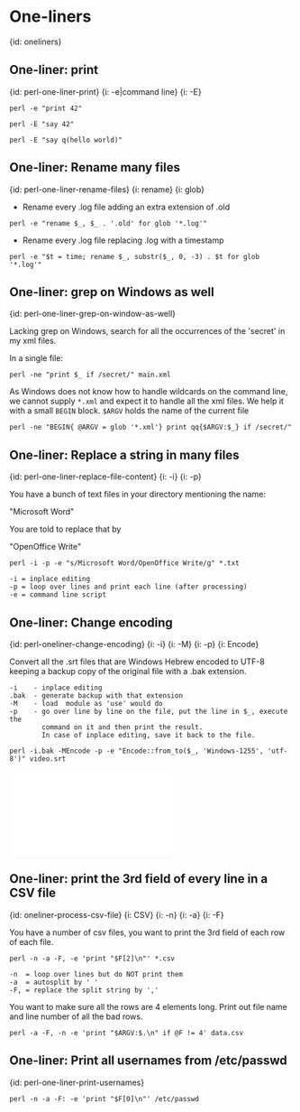 # One-liners
{id: oneliners}

## One-liner: print
{id: perl-one-liner-print}
{i: -e|command line}
{i: -E}

```
perl -e "print 42"

perl -E "say 42"

perl -E "say q(hello world)"
```


## One-liner: Rename many files
{id: perl-one-liner-rename-files}
{i: rename}
{i: glob}

* Rename every .log file adding an extra extension of .old

```
perl -e "rename $_, $_ . '.old' for glob '*.log'"
```

* Rename every .log file replacing .log with a timestamp

```
perl -e "$t = time; rename $_, substr($_, 0, -3) . $t for glob '*.log'"
```


## One-liner: grep on Windows as well
{id: perl-one-liner-grep-on-window-as-well}

Lacking grep on Windows, search for all the occurrences of the 'secret' in my xml files.

In a single file:


```
perl -ne "print $_ if /secret/" main.xml
```

As Windows does not know how to handle wildcards on the command line,
we cannot supply `*.xml` and expect it to handle all the xml files.
We help it with a small `BEGIN` block. `$ARGV` holds the name of the current file

```
perl -ne "BEGIN{ @ARGV = glob '*.xml'} print qq{$ARGV:$_} if /secret/"
```


## One-liner: Replace a string in many files
{id: perl-one-liner-replace-file-content}
{i: -i}
{i: -p}

You have a bunch of text files in your directory mentioning the name:

"Microsoft Word"

You are told to replace that by

"OpenOffice Write"

```
perl -i -p -e "s/Microsoft Word/OpenOffice Write/g" *.txt
```

```
-i = inplace editing
-p = loop over lines and print each line (after processing)
-e = command line script
```


## One-liner: Change encoding
{id: perl-oneliner-change-encoding}
{i: -i}
{i: -M}
{i: -p}
{i: Encode}


Convert all the .srt files that are Windows Hebrew encoded to UTF-8 keeping a backup copy
of the original file with a .bak extension.

```
-i    - inplace editing
.bak  - generate backup with that extension
-M    - load  module as 'use' would do
-p    - go over line by line on the file, put the line in $_, execute the
        command on it and then print the result.
        In case of inplace editing, save it back to the file.
```

```
perl -i.bak -MEncode -p -e "Encode::from_to($_, 'Windows-1255', 'utf-8')" video.srt
```

![](examples/oneliners/encode_files.pl)


## One-liner: print the 3rd field of every line in a CSV file
{id: oneliner-process-csv-file}
{i: CSV}
{i: -n}
{i: -a}
{i: -F}

You have a number of csv files, you want to print the 3rd field of each row of each file.

```
perl -n -a -F, -e 'print "$F[2]\n"' *.csv
```


```
-n  = loop over lines but do NOT print them
-a  = autosplit by ' '
-F, = replace the split string by ','
```

You want to make sure all the rows are 4 elements long.
Print out file name and line number of all the bad rows.

```
perl -a -F, -n -e 'print "$ARGV:$.\n" if @F != 4' data.csv
```


## One-liner: Print all usernames from /etc/passwd
{id: perl-one-liner-print-usernames}

```
perl -n -a -F: -e 'print "$F[0]\n"' /etc/passwd
```
